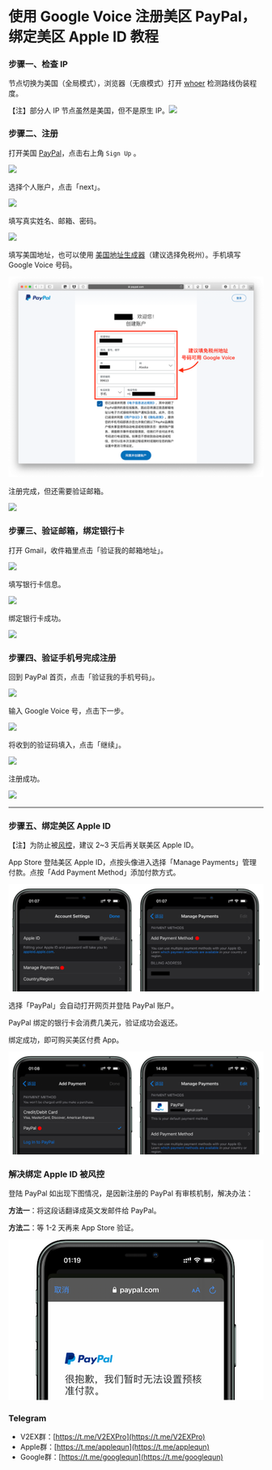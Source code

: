 # 使用 Google Voice 注册美区 PayPal，绑定美区 Apple ID 教程

### 步骤一、检查 IP

节点切换为美国（全局模式），浏览器（无痕模式）打开 [whoer](https://whoer.net) 检测路线伪装程度。

【注】部分人 IP 节点虽然是美国，但不是原生 IP。![](pic/002.jpg)

### 步骤二、注册

打开美国 [PayPal](https://www.paypal.com/us/webapps/mpp/home)，点击右上角 `Sign Up` 。

![](pic/003.png)

选择个人账户，点击「next」。

![](pic/004.png)

填写真实姓名、邮箱、密码。

![](pic/005.png)

填写美国地址，也可以使用 [美国地址生成器](https://www.fakeaddressgenerator.com/Random_Address/US_California)（建议选择免税州）。手机填写 Google Voice 号码。

![](pic/006地址.png)

注册完成，但还需要验证邮箱。

![](pic/007.png)

### 步骤三、验证邮箱，绑定银行卡

打开 Gmail，收件箱里点击「验证我的邮箱地址」。

![](pic/008.png)

填写银行卡信息。

![](pic/009.png)

绑定银行卡成功。

![](pic/0010.png)

### 步骤四、验证手机号完成注册

回到 PayPal 首页，点击「验证我的手机号码」。

![](pic/0011.png)

输入 Google Voice 号，点击下一步。

![](pic/0012.png)

将收到的验证码填入，点击「继续」。

![](pic/0013.png)

注册成功。

![](pic/0014.png)

---

### 步骤五、绑定美区 Apple ID

【注】为防止被[风控](#解决绑定-apple-id-被风控)，建议 2~3 天后再关联美区 Apple ID。

App Store 登陆美区 Apple ID，点按头像进入选择「Manage Payments」管理付款。点按「Add Payment Method」添加付款方式。

![](pic/5id.png)

选择「PayPal」会自动打开网页并登陆 PayPal 账户。

PayPal 绑定的银行卡会消费几美元，验证成功会返还。

绑定成功，即可购买美区付费 App。

![](pic/5pp.png)

### 解决绑定 Apple ID 被风控
登陆 PayPal 如出现下图情况，是因新注册的 PayPal 有审核机制，解决办法：

**方法一**：将这段话翻译成英文发邮件给 PayPal。

**方法二**：等 1-2 天再来 App Store 验证。

![](pic/0017风控.png)

### Telegram
* V2EX群：[https://t.me/V2EXPro](https://t.me/V2EXPro)
* Apple群：[https://t.me/applequn](https://t.me/applequn)
* Google群：[https://t.me/googlequn](https://t.me/googlequn)
